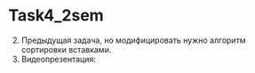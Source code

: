 # Task4_2sem
2. Предыдущая задача, но модифицировать нужно алгоритм сортировки вставками.
3. Видеопрезентация: 
